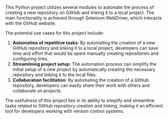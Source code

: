 This Python project utilizes several modules to automate the process of creating a new repository on GitHub and linking it to a local project. The main functionality is achieved through Selenium WebDriver, which interacts with the GitHub website.

The potential use cases for this project include:

1. **Automation of repetitive tasks**: By automating the creation of a new GitHub repository and linking it to a local project, developers can save time and effort that would be spent manually creating repositories and configuring links.
2. **Streamlining project setup**: The automation process can simplify the initial setup of a new project by automatically creating the necessary repository and linking it to the local files.
3. **Collaboration facilitation**: By automating the creation of a GitHub repository, developers can easily share their work with others and collaborate on projects.

The usefulness of this project lies in its ability to simplify and streamline tasks related to GitHub repository creation and linking, making it an efficient tool for developers working with version control systems.